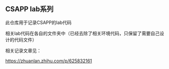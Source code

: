 ## CSAPP lab系列

此仓库用于记录CSAPP的lab代码

相关lab代码在各自的文件夹中（已经去除了相关环境代码，只保留了需要自己设计的代码文件）

相关记录文章见：

https://zhuanlan.zhihu.com/p/625832161
